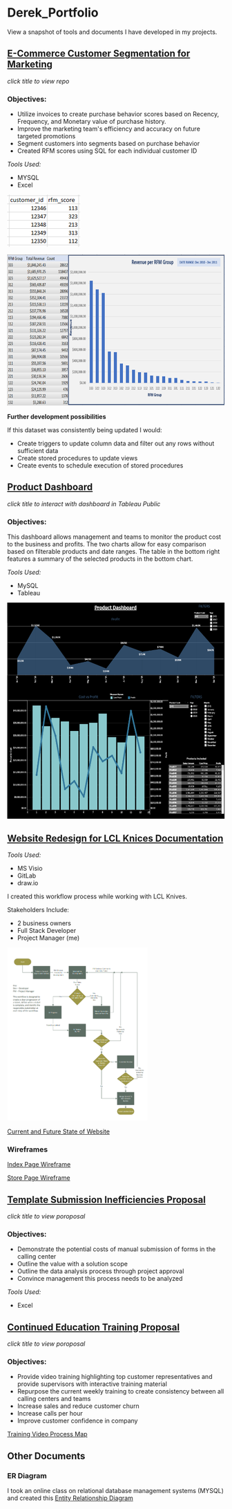 # Derek_Portfolio
View a snapshot of tools and documents I have developed in my projects. 

## [E-Commerce Customer Segmentation for Marketing](https://github.com/frankd123/RFM_Scores)
*click title to view repo*

### Objectives:
* Utilize invoices to create purchase behavior scores based on Recency, Frequency, and Monetary value of purchase history. 
* Improve the marketing team's efficiency and accuracy on future targeted promotions
* Segment customers into segments based on purchase behavior
* Created RFM scores using SQL for each individual customer ID

*Tools Used:*
- MYSQL
- Excel

![](images/rfm-scores-view.PNG)

<img src="images/revenue-per-rfm-group.PNG" height=350 >

**Further development possibilities**

If this dataset was consistently being updated I would:
* Create triggers to update column data and filter out any rows without sufficient data
* Create stored procedures to update views
* Create events to schedule execution of stored procedures


## [Product Dashboard](https://public.tableau.com/views/ProductDashboard_16314197128400/Dashboard1?:language=en-US&:display_count=n&:origin=viz_share_link)
*click title to interact with dashboard in Tableau Public*

### Objectives:
This dashboard allows management and teams to monitor the product cost to the business and profits. The two charts allow for easy comparison based on filterable products and date ranges. The table in the bottom right features a summary of the selected products in the bottom chart. 

*Tools Used:*
- MySQL
- Tableau

<img src="images/Product-Dashboard-screenshot.PNG" height=500 >


## [Website Redesign for LCL Knices Documentation]()
*Tools Used:*
  - MS Visio
  - GitLab
  - draw.io

I created this workflow process while working with LCL Knives.  

Stakeholders Include:
  - 2 business owners
  - Full Stack Developer
  - Project Manager (me)
<img src="images/LCL-Workflow.PNG" height=400 >

[Current and Future State of Website](https://github.com/frankd123/Derek_Portfolio/blob/main/images/Current%20and%20Future%20State%20Diagram.pdf)

### Wireframes
[Index Page Wireframe](https://github.com/frankd123/Derek_Portfolio/blob/main/images/LCL%20Knife%20Index%20Layout%201.3.pdf)

[Store Page Wireframe](https://github.com/frankd123/Derek_Portfolio/blob/main/images/LCL%20Knife%20Store%20Page%20Layout%201.5.pdf)



## [Template Submission Inefficiencies Proposal](https://github.com/frankd123/Derek_Portfolio/blob/main/images/Template%20Submission%20Inefficiencies%20CCI.pdf)

*click title to view poroposal*

### Objectives:
- Demonstrate the potential costs of manual submission of forms in the calling center
- Outline the value with a solution scope
- Outline the data analysis process through project approval
- Convince management this process needs to be analyzed

*Tools Used:*
- Excel


## [Continued Education Training Proposal](https://github.com/frankd123/Derek_Portfolio/blob/main/images/CCI%20Continued%20Education%20Training.pdf)
*click title to view poroposal*

### Objectives:
- Provide video training highlighting top customer representatives and provide supervisors with interactive training material
- Repurpose the current weekly training to create consistency between all calling centers and teams
- Increase sales and reduce customer churn
- Increase calls per hour
- Improve customer confidence in company

[Training Video Process Map](https://github.com/frankd123/Derek_Portfolio/blob/main/images/Video%20Creation%20Process%20Mapping.pdf)


## Other Documents

### ER Diagram
I took an online class on relational database management systems (MYSQL) and created this [Entity Relationship Diagram](https://github.com/frankd123/Derek_Portfolio/blob/main/images/The%20Office%20Entity%20Relationship%20Diagram.pdf)



